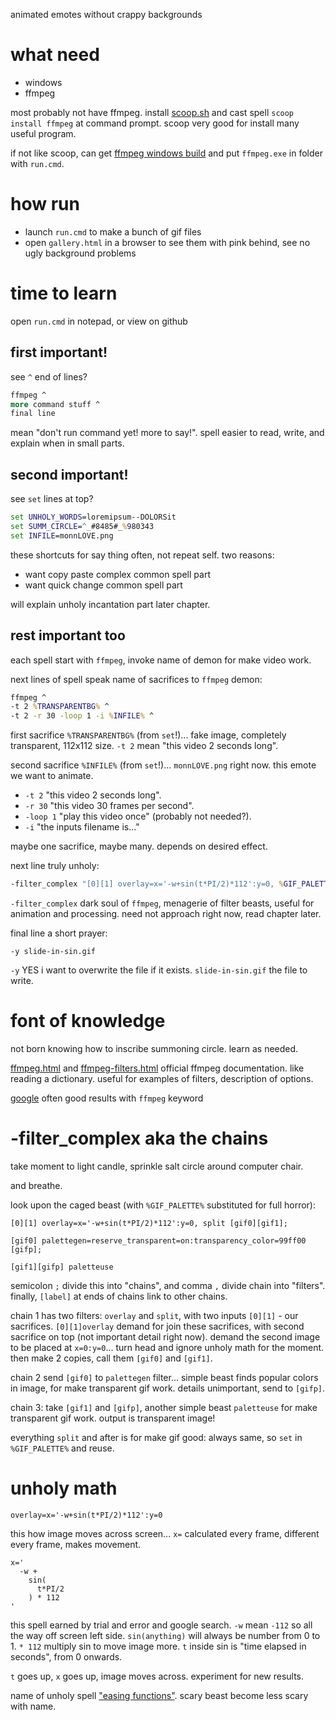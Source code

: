 animated emotes without crappy backgrounds

# what need
- windows
- ffmpeg

most probably not have ffmpeg. install [scoop.sh](https://scoop.sh) and cast spell `scoop install ffmpeg` at command prompt. scoop very good for install many useful program.

if not like scoop, can get [ffmpeg windows build](https://www.gyan.dev/ffmpeg/builds/) and put `ffmpeg.exe` in folder with `run.cmd`.

# how run
- launch `run.cmd` to make a bunch of gif files
- open `gallery.html` in a browser to see them with pink behind, see no ugly background problems

# time to learn
open `run.cmd` in notepad, or view on github

## first important!
see `^` end of lines? 
```cmd
ffmpeg ^
more command stuff ^
final line
```
mean "don't run command yet! more to say!". spell easier to read, write, and explain when in small parts.

## second important!
see `set` lines at top?
```cmd
set UNHOLY_WORDS=loremipsum--DOLORSit
set SUMM_CIRCLE=^_#8485#_%980343
set INFILE=monnLOVE.png
```
these shortcuts for say thing often, not repeat self.
two reasons:
- want copy paste complex common spell part
- want quick change common spell part

will explain unholy incantation part later chapter.

## rest important too

each spell start with `ffmpeg`, invoke name of demon for make video work.

next lines of spell speak name of sacrifices to `ffmpeg` demon:
```cmd
ffmpeg ^
-t 2 %TRANSPARENTBG% ^
-t 2 -r 30 -loop 1 -i %INFILE% ^
```
first sacrifice `%TRANSPARENTBG%` (from `set`!)...
fake image, completely transparent, 112x112 size.
`-t 2` mean "this video 2 seconds long".

second sacrifice `%INFILE%` (from `set`!)...
`monnLOVE.png` right now. this emote we want to animate.
- `-t 2` "this video 2 seconds long".
- `-r 30` "this video 30 frames per second".
- `-loop 1` "play this video once" (probably not needed?).
- `-i` "the inputs filename is..."

maybe one sacrifice, maybe many. depends on desired effect.

next line truly unholy:
```cmd
-filter_complex "[0][1] overlay=x='-w+sin(t*PI/2)*112':y=0, %GIF_PALETTE%" ^
```

`-filter_complex` dark soul of `ffmpeg`, menagerie of filter beasts, useful for animation and processing. need not approach right now, read chapter later.

final line a short prayer:
```
-y slide-in-sin.gif
```
`-y` YES i want to overwrite the file if it exists.
`slide-in-sin.gif` the file to write.

# font of knowledge
not born knowing how to inscribe summoning circle. learn as needed.

[ffmpeg.html](https://ffmpeg.org/ffmpeg.html) and [ffmpeg-filters.html](https://ffmpeg.org/ffmpeg-filters.html) official ffmpeg documentation. like reading a dictionary. useful for examples of filters, description of options.

[google](https://google.com) often good results with `ffmpeg` keyword

# -filter_complex aka the chains
take moment to light candle, sprinkle salt circle around computer chair.

and breathe.

look upon the caged beast (with `%GIF_PALETTE%` substituted for full horror):
```
[0][1] overlay=x='-w+sin(t*PI/2)*112':y=0, split [gif0][gif1];

[gif0] palettegen=reserve_transparent=on:transparency_color=99ff00 [gifp];

[gif1][gifp] paletteuse
```
semicolon `;` divide this into "chains", and comma `,` divide chain into "filters". finally, `[label]` at ends of chains link to other chains.

chain 1 has two filters: `overlay` and `split`, with two inputs `[0][1]` - our sacrifices. `[0][1]overlay` demand for join these sacrifices, with second sacrifice on top (not important detail right now). demand the second image to be placed at `x=0:y=0`... turn head and ignore unholy math for the moment. then make 2 copies, call them `[gif0]` and `[gif1]`.

chain 2 send `[gif0]` to `palettegen` filter... simple beast finds popular colors in image, for make transparent gif work. details unimportant, send to `[gifp]`.

chain 3: take `[gif1]` and `[gifp]`, another simple beast `paletteuse` for make transparent gif work. output is transparent image!

everything `split` and after is for make gif good: always same, so `set` in `%GIF_PALETTE%` and reuse.

# unholy math

```
overlay=x='-w+sin(t*PI/2)*112':y=0
```
this how image moves across screen... `x=` calculated every frame, different every frame, makes movement.

```
x='
  -w +
    sin(
      t*PI/2
    ) * 112
'
```
this spell earned by trial and error and google search.
`-w` mean `-112` so all the way off screen left side.
`sin(anything)` will always be number from 0 to 1.
`* 112` multiply sin to move image more.
`t` inside sin is "time elapsed in seconds", from 0 onwards.

`t` goes up, `x` goes up, image moves across.
experiment for new results.

name of unholy spell ["easing functions"](https://easings.net/).
scary beast become less scary with name.